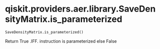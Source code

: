 # qiskit.providers.aer.library.SaveDensityMatrix.is\_parameterized

`SaveDensityMatrix.is_parameterized()`

Return True .IFF. instruction is parameterized else False
